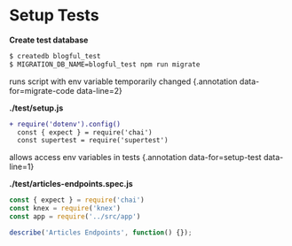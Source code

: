 # Setup Tests

<div class='row'>
<div class='cell-4'>

**Create test database**

```bash {#migrate-code}
$ createdb blogful_test
$ MIGRATION_DB_NAME=blogful_test npm run migrate
```

</div>
<div class='cell-2 smallest'>

runs script with env variable temporarily changed {.annotation data-for=migrate-code data-line=2}

</div>
</div>

<div class='row fragment' data-index=1>
<div class='cell-4'>

**./test/setup.js**

```diff {#setup-test}
+ require('dotenv').config()
  const { expect } = require('chai')
  const supertest = require('supertest')
```

</div>
<div class='cell-2 smallest'>

allows access env variables in tests {.annotation data-for=setup-test data-line=1}

</div>
</div>

<div class='row fragment' data-index=2>
<div class='cell-4'>

**./test/articles-endpoints.spec.js**
```js
const { expect } = require('chai')
const knex = require('knex')
const app = require('../src/app')

describe('Articles Endpoints', function() {});
```

</div>
<div class='cell-2 smallest'>

</div>
</div>

